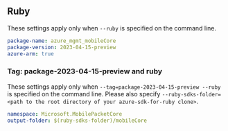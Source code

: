 ## Ruby

These settings apply only when `--ruby` is specified on the command line.

```yaml
package-name: azure_mgmt_mobileCore
package-version: 2023-04-15-preview
azure-arm: true
```

### Tag: package-2023-04-15-preview and ruby

These settings apply only when `--tag=package-2023-04-15-preview --ruby` is specified on the command line.
Please also specify `--ruby-sdks-folder=<path to the root directory of your azure-sdk-for-ruby clone>`.

```yaml $(tag) == 'package-2023-04-15-preview' && $(ruby)
namespace: Microsoft.MobilePacketCore
output-folder: $(ruby-sdks-folder)/mobileCore
```
